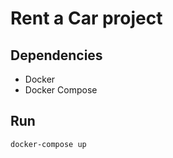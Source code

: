 # Rent a Car project

## Dependencies

* Docker
* Docker Compose

## Run

```shell
docker-compose up
```
